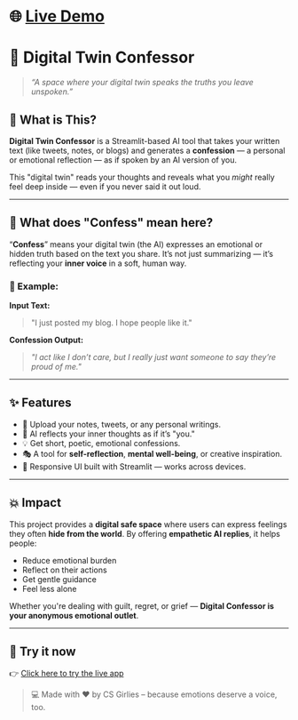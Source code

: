 
# 🌐 [Live Demo](https://digital-twin-cs-girlies.streamlit.app/)

# 🤖 Digital Twin Confessor

> *“A space where your digital twin speaks the truths you leave unspoken.”*

## 🧠 What is This?

**Digital Twin Confessor** is a Streamlit-based AI tool that takes your written text (like tweets, notes, or blogs) and generates a **confession** — a personal or emotional reflection — as if spoken by an AI version of you.

This "digital twin" reads your thoughts and reveals what you *might* really feel deep inside — even if you never said it out loud.

---

## 💬 What does "Confess" mean here?

“**Confess**” means your digital twin (the AI) expresses an emotional or hidden truth based on the text you share. It’s not just summarizing — it’s reflecting your **inner voice** in a soft, human way.

### 📝 Example:

**Input Text:**

> "I just posted my blog. I hope people like it."

**Confession Output:**

> *"I act like I don’t care, but I really just want someone to say they’re proud of me."*

---

## ✨ Features

* 🔁 Upload your notes, tweets, or any personal writings.
* 🤖 AI reflects your inner thoughts as if it’s "you."
* 💡 Get short, poetic, emotional confessions.
* 🎭 A tool for **self-reflection**, **mental well-being**, or creative inspiration.
* 📱 Responsive UI built with Streamlit — works across devices.

---

## 💥 Impact

This project provides a **digital safe space** where users can express feelings they often **hide from the world**. By offering **empathetic AI replies**, it helps people:

- Reduce emotional burden
- Reflect on their actions
- Get gentle guidance
- Feel less alone

Whether you're dealing with guilt, regret, or grief — **Digital Confessor is your anonymous emotional outlet**.

---

## 🚀 Try it now

👉 [Click here to try the live app](https://digital-twin-cs-girlies.streamlit.app/)

> 💻 Made with ❤️ by CS Girlies – because emotions deserve a voice, too.
